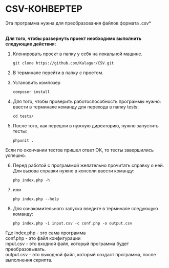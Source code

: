 # CSV-КОНВЕРТЕР <br>
Эта программа нужна для преобразования файлов формата .csv*<br><br>



<b>Для того, чтобы развернуть проект необходимо выполнить следующие действия:</b>


1. Клонировать проект в папку у себя на локальной машине.
    ```
    git clone https://github.com/Kalagur/CSV.git
    ```
2. В терминале перейти в папку с проетом.    
    
3. Установить композер
    ```
    composer install
    ```

4. Для того, чтобы проверить работоспособность программы нужно:<br>
ввести в терминале команду для перехода в папку tests:
    ```
    cd tests/
    ```
5. После того, как перешли в нужную директорию, нужно запустить тесты:<br>
    ```
    phpunit .
    ```
Если по окончании тестов пришел ответ OK, то тесты завершились успешно.<br>

6. Перед работой с программой желательно прочитать справку о ней. 
Для вызова справки нужно в консоли ввести команду:
    ```
    php index.php -h 
    ```
7. или <br>
    ```
    php index.php --help
    ``` 
8. Для ознакомительного запуска введите в терминале следующую команду:
    ```
    php index.php -i input.csv -c conf.php -o output.csv
    ```

Где index.php - это сама программа<br>
    conf.php - это файл конфигурации<br>
    input.csv - это входной файл, который программа будет преобразовывать.<br>
    output.csv - это выходной файл, который создаст программа, после выполнения скрипта.<br>




